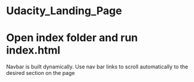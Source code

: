 # Udacity_Landing_Page

# Open index folder and run index.html

Navbar is built dynamically.
Use nav bar links to scroll automatically to the desired section on the page
